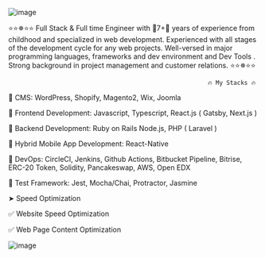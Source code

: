 ![image](https://github.com/code0214/code0214/assets/142180194/b0948c6c-1995-4e21-8030-e37451423e08)


⭐⭐✵⭐⭐ Full Stack & Full time Engineer with 🥇7+🥇 years of experience from childhood and specialized in web development. Experienced with all stages of the development cycle for any web projects. Well-versed in major programming languages, frameworks and dev environment and Dev Tools . Strong background in project management and customer relations. ⭐⭐✵⭐⭐

                                                            🔥 My Stacks 🔥
🥇 CMS: WordPress, Shopify, Magento2, Wix, Joomla

🥇 Frontend Development: Javascript, Typescript, React.js ( Gatsby, Next.js )

🥇 Backend Development: Ruby on Rails Node.js, PHP ( Laravel )

🥇 Hybrid Mobile App Development: React-Native

🥈 DevOps: CircleCI, Jenkins, Github Actions, Bitbucket Pipeline, Bitrise, ERC-20 Token, Solidity, Pancakeswap, AWS, Open EDX

🥉 Test Framework: Jest, Mocha/Chai, Protractor, Jasmine

➤ Speed Optimization

✅ Website Speed Optimization

✅ Web Page Content Optimization


![image](https://github.com/code0214/code0214/assets/142180194/07f50cd2-a9b2-4435-ba79-b38717b09bfe)
